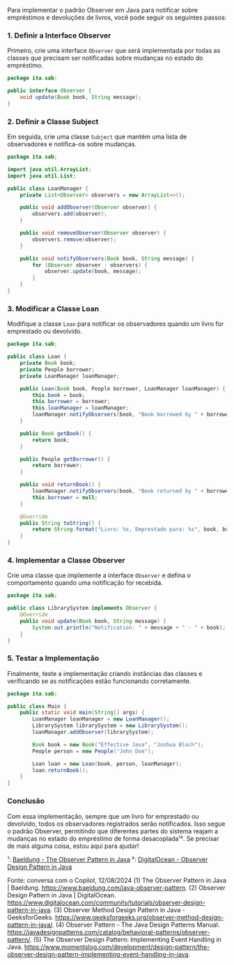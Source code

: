 Para implementar o padrão Observer em Java para notificar sobre empréstimos e devoluções de livros, você pode seguir os seguintes passos:

### 1. Definir a Interface Observer

Primeiro, crie uma interface `Observer` que será implementada por todas as classes que precisam ser notificadas sobre mudanças no estado do empréstimo.

```java
package ita.sab;

public interface Observer {
    void update(Book book, String message);
}
```

### 2. Definir a Classe Subject

Em seguida, crie uma classe `Subject` que mantém uma lista de observadores e notifica-os sobre mudanças.

```java
package ita.sab;

import java.util.ArrayList;
import java.util.List;

public class LoanManager {
    private List<Observer> observers = new ArrayList<>();

    public void addObserver(Observer observer) {
        observers.add(observer);
    }

    public void removeObserver(Observer observer) {
        observers.remove(observer);
    }

    public void notifyObservers(Book book, String message) {
        for (Observer observer : observers) {
            observer.update(book, message);
        }
    }
}
```

### 3. Modificar a Classe Loan

Modifique a classe `Loan` para notificar os observadores quando um livro for emprestado ou devolvido.

```java
package ita.sab;

public class Loan {
    private Book book;
    private People borrower;
    private LoanManager loanManager;

    public Loan(Book book, People borrower, LoanManager loanManager) {
        this.book = book;
        this.borrower = borrower;
        this.loanManager = loanManager;
        loanManager.notifyObservers(book, "Book borrowed by " + borrower.getName());
    }

    public Book getBook() {
        return book;
    }

    public People getBorrower() {
        return borrower;
    }

    public void returnBook() {
        loanManager.notifyObservers(book, "Book returned by " + borrower.getName());
        this.borrower = null;
    }

    @Override
    public String toString() {
        return String.format("Livro: %s, Emprestado para: %s", book, borrower);
    }
}
```

### 4. Implementar a Classe Observer

Crie uma classe que implemente a interface `Observer` e defina o comportamento quando uma notificação for recebida.

```java
package ita.sab;

public class LibrarySystem implements Observer {
    @Override
    public void update(Book book, String message) {
        System.out.println("Notification: " + message + " - " + book);
    }
}
```

### 5. Testar a Implementação

Finalmente, teste a implementação criando instâncias das classes e verificando se as notificações estão funcionando corretamente.

```java
package ita.sab;

public class Main {
    public static void main(String[] args) {
        LoanManager loanManager = new LoanManager();
        LibrarySystem librarySystem = new LibrarySystem();
        loanManager.addObserver(librarySystem);

        Book book = new Book("Effective Java", "Joshua Bloch");
        People person = new People("John Doe");

        Loan loan = new Loan(book, person, loanManager);
        loan.returnBook();
    }
}
```

### Conclusão

Com essa implementação, sempre que um livro for emprestado ou devolvido, todos os observadores registrados serão notificados. Isso segue o padrão Observer, permitindo que diferentes partes do sistema reajam a mudanças no estado do empréstimo de forma desacoplada¹². Se precisar de mais alguma coisa, estou aqui para ajudar!

¹: [Baeldung - The Observer Pattern in Java](https://www.baeldung.com/java-observer-pattern)
²: [DigitalOcean - Observer Design Pattern in Java](https://www.digitalocean.com/community/tutorials/observer-design-pattern-in-java)

Fonte: conversa com o Copilot, 12/08/2024
(1) The Observer Pattern in Java | Baeldung. https://www.baeldung.com/java-observer-pattern.
(2) Observer Design Pattern in Java | DigitalOcean. https://www.digitalocean.com/community/tutorials/observer-design-pattern-in-java.
(3) Observer Method Design Pattern in Java - GeeksforGeeks. https://www.geeksforgeeks.org/observer-method-design-pattern-in-java/.
(4) Observer Pattern - The Java Design Patterns Manual. https://javadesignpatterns.com/catalog/behavioral-patterns/observer-pattern/.
(5) The Observer Design Pattern: Implementing Event Handling in Java. https://www.momentslog.com/development/design-pattern/the-observer-design-pattern-implementing-event-handling-in-java.